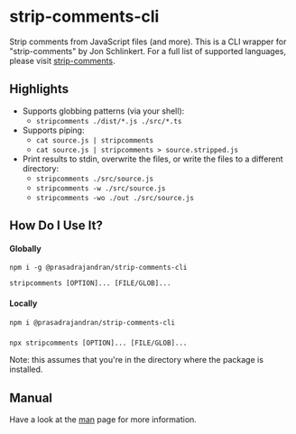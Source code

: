 # strip-comments-cli

Strip comments from JavaScript files (and more). This is a CLI wrapper for
"strip-comments" by Jon Schlinkert. For a full list of supported languages,
please visit [strip-comments](https://github.com/jonschlinkert/strip-comments#readme).

## Highlights

- Supports globbing patterns (via your shell):
  - `stripcomments ./dist/*.js ./src/*.ts`
- Supports piping:
  - `cat source.js | stripcomments`
  - `cat source.js | stripcomments > source.stripped.js`
- Print results to stdin, overwrite the files, or write the files to a
  different directory:
  - `stripcomments ./src/source.js`
  - `stripcomments -w ./src/source.js`
  - `stripcomments -wo ./out ./src/source.js`

## How Do I Use It?

#### Globally

```Shell
npm i -g @prasadrajandran/strip-comments-cli
```

```Shell
stripcomments [OPTION]... [FILE/GLOB]...
```

#### Locally

```Shell
npm i @prasadrajandran/strip-comments-cli
```

###

```Shell
npx stripcomments [OPTION]... [FILE/GLOB]...
```

Note: this assumes that you're in the directory where the package is installed.

## Manual

Have a look at the [man](https://raw.githubusercontent.com/prasadrajandran/strip-comments-cli/main/man.txt)
page for more information.
